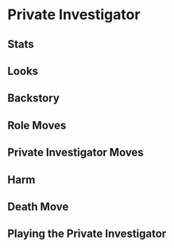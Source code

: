# Private Investigator

## Stats

## Looks

## Backstory

## Role Moves

## Private Investigator Moves

## Harm

## Death Move

## Playing the Private Investigator